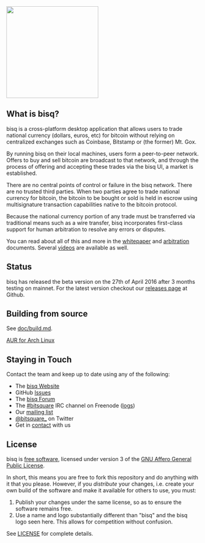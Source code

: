 <img src="https://bitsquare.io/images/logo.png" width="240"/>


What is bisq?
------------------

bisq is a cross-platform desktop application that allows users to trade national currency (dollars, euros, etc) for bitcoin without relying on centralized exchanges such as Coinbase, Bitstamp or (the former) Mt. Gox.

By running bisq on their local machines, users form a peer-to-peer network. Offers to buy and sell bitcoin are broadcast to that network, and through the process of offering and accepting these trades via the bisq UI, a market is established.

There are no central points of control or failure in the bisq network. There are no trusted third parties. When two parties agree to trade national currency for bitcoin, the bitcoin to be bought or sold is held in escrow using multisignature transaction capabilities native to the bitcoin protocol.

Because the national currency portion of any trade must be transferred via traditional means such as a wire transfer, bisq incorporates first-class support for human arbitration to resolve any errors or disputes.

You can read about all of this and more in the [whitepaper](https://bitsquare.io/bitsquare.pdf) and [arbitration](https://bitsquare.io/arbitration_system.pdf) documents. Several [videos](https://bitsquare.io/blog/category/video) are available as well.

Status
------
bisq has released the beta version on the 27th of April 2016 after 3 months testing on mainnet.
For the latest version checkout our [releases page](https://github.com/bitsquare/bitsquare/releases) at Github.

Building from source
--------------------

See [doc/build.md](doc/build.md).

[AUR for Arch Linux](https://aur.archlinux.org/packages/bitsquare-git)


Staying in Touch
----------------

Contact the team and keep up to date using any of the following:

 - The [bisq Website](https://bitsquare.io)
 - GitHub [Issues](https://github.com/bitsquare/bitsquare/issues)
 - The [bisq Forum]( https://forum.bitsquare.io)
 - The [#bitsquare](https://webchat.freenode.net/?channels=bitsquare) IRC channel on Freenode ([logs](https://botbot.me/freenode/bitsquare)) 
 - Our [mailing list](https://groups.google.com/forum/#!forum/bitsquare)
 - [@bitsquare_](https://twitter.com/bitsquare_) on Twitter
 - Get in [contact](https://bitsquare.io/contact/) with us


License
-------

bisq is [free software](https://www.gnu.org/philosophy/free-sw.html), licensed under version 3 of the [GNU Affero General Public License](https://gnu.org/licenses/agpl.html).

In short, this means you are free to fork this repository and do anything with it that you please. However, if you _distribute_ your changes, i.e. create your own build of the software and make it available for others to use, you must:

 1. Publish your changes under the same license, so as to ensure the software remains free.
 2. Use a name and logo substantially different than "bisq" and the bisq logo seen here. This allows for competition without confusion.

See [LICENSE](LICENSE) for complete details.
